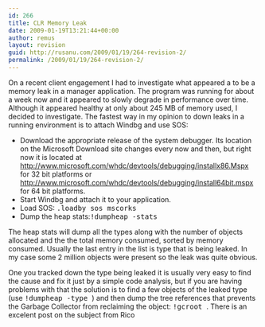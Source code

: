 ```yaml
---
id: 266
title: CLR Memory Leak
date: 2009-01-19T13:21:44+00:00
author: remus
layout: revision
guid: http://rusanu.com/2009/01/19/264-revision-2/
permalink: /2009/01/19/264-revision-2/
---
```

On a recent client engagement I had to investigate what appeared a to be a memory leak in a manager application. The program was running for about a week now and it appeared to slowly degrade in performance over time. Although it appeared healthy at only about 245 MB of memory used, I decided to investigate. The fastest way in my opinion to down leaks in a running environment is to attach Windbg and use SOS:

  * Download the appropriate release of the system debugger. Its location on the Microsoft Download site changes every now and then, but right now it is located at <a href="http://www.microsoft.com/whdc/devtools/debugging/installx86.Mspx" target="_blank">http://www.microsoft.com/whdc/devtools/debugging/installx86.Mspx</a> for 32 bit platforms or <a href="http://www.microsoft.com/whdc/devtools/debugging/install64bit.mspx" target="_blank">http://www.microsoft.com/whdc/devtools/debugging/install64bit.mspx</a> for 64 bit platforms.
  * Start Windbg and attach it to your application.
  * Load SOS: <tt>.loadby sos mscorks</tt>
  * Dump the heap stats:<tt>!dumpheap -stats</tt>

The heap stats will dump all the types along with the number of objects allocated and the the total memory consumed, sorted by memory consumed. Usually the last entry in the list is type that is being leaked. In my case some 2 million objects were present so the leak was quite obvious.

One you tracked down the type being leaked it is usually very easy to find the cause and fix it just by a simple code analysis, but if you are having problems with that the solution is to find a few objects of the leaked type (use <tt>!dumpheap -type <leakedTypeName></tt>) and then dump the tree references that prevents the Garbage Collector from reclaiming the object: <tt>!gcroot <addressOfObject></tt>. There is an excelent post on the subject from Rico